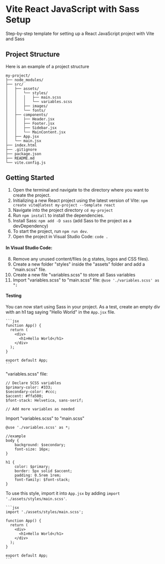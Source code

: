 # Vite React JavaScript with Sass Setup

Step-by-step template for setting up a React JavaScript project with Vite and Sass

## Project Structure

Here is an example of a project structure

```
my-project/
├── node_modules/
├── src/
│   ├── assets/
│   │   └── styles/
│   │   │   ├── main.scss
│   │   │   └── variables.scss
│   │   ├── images/
│   │   └── fonts/
│   ├── components/
│   │   ├── Header.jsx
│   │   ├── Footer.jsx
│   │   ├── Sidebar.jsx
│   │   └── MainContent.jsx
│   ├── App.jsx
│   └── main.jsx
├── index.html
├── .gitignore
├── package.json
├── README.md
└── vite.config.js

```

## Getting Started

1. Open the terminal and navigate to the directory where you want to create the project.
2. Initializing a new React project using the latest version of Vite: `npm create vite@latest my-project --template react`
3. Navigate into the project directory `cd my-project`
4. Run `npm install` to install the dependencies.
5. Install Sass: `npm add -D sass` (add Sass to the project as a devDependency)
6. To start the project, run `npm run dev`.
7. Open the project in Visual Studio Code: `code .`

#### In Visual Studio Code:

8. Remove any unused content/files (e.g states, logos and CSS files).
9. Create a new folder "styles" inside the "assets" folder and add a "main.scss" file.
10. Create a new file "variables.scss" to store all Sass variables
11. Import "variables.scss" to "main.scss" file: `@use './variables.scss' as *;`

#### Testing

You can now start using Sass in your project. As a test, create an empty div with an h1 tag saying "Hello World" in the `App.jsx` file.

    ```jsx
    function App() {
      return (
        <div>
          <h1>Hello World</h1>
        </div>
      );
    }

    export default App;
    ```
"variables.scss" file:

```
// Declare SCSS variables
$primary-color: #333;
$secondary-color: #ccc;
$accent: #ffa500;
$font-stack: Helvetica, sans-serif;

// Add more variables as needed
```
Import "variables.scss" to "main.scss"
```
@use './variables.scss' as *;

//example
body {
    background: $secondary;
    font-size: 16px;
}

h1 {
    color: $primary;
    border: 5px solid $accent;
    padding: 0.5rem 1rem;
    font-family: $font-stack;
}

```
To use this style, import it into `App.jsx` by adding `import './assets/styles/main.scss'`.

    ```jsx
    import './assets/styles/main.scss';

    function App() {
      return (
        <div>
          <h1>Hello World</h1>
        </div>
      );
    }

    export default App;
    ```

